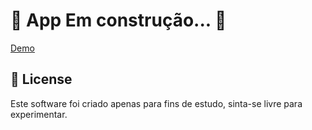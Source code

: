 #	🚧  App Em construção...  🚧

[Demo](https://relax-app-virid.vercel.app)

## :page_with_curl: License
Este software foi criado apenas para fins de estudo, sinta-se livre para experimentar.
